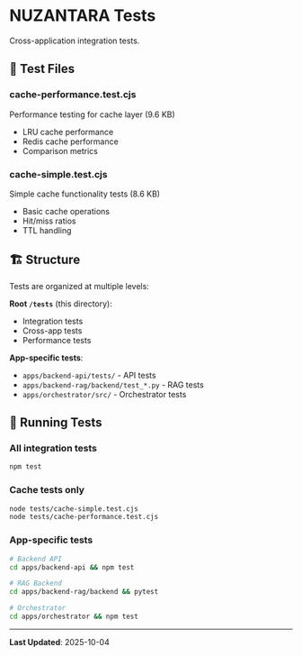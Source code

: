 # NUZANTARA Tests

Cross-application integration tests.

## 🧪 Test Files

### cache-performance.test.cjs
Performance testing for cache layer (9.6 KB)

- LRU cache performance
- Redis cache performance
- Comparison metrics

### cache-simple.test.cjs
Simple cache functionality tests (8.6 KB)

- Basic cache operations
- Hit/miss ratios
- TTL handling

## 🏗️ Structure

Tests are organized at multiple levels:

**Root `/tests`** (this directory):
- Integration tests
- Cross-app tests
- Performance tests

**App-specific tests**:
- `apps/backend-api/tests/` - API tests
- `apps/backend-rag/backend/test_*.py` - RAG tests
- `apps/orchestrator/src/` - Orchestrator tests

## 🚀 Running Tests

### All integration tests
```bash
npm test
```

### Cache tests only
```bash
node tests/cache-simple.test.cjs
node tests/cache-performance.test.cjs
```

### App-specific tests
```bash
# Backend API
cd apps/backend-api && npm test

# RAG Backend
cd apps/backend-rag/backend && pytest

# Orchestrator
cd apps/orchestrator && npm test
```

---

**Last Updated**: 2025-10-04
